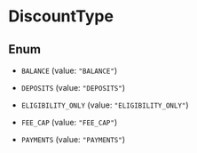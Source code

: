 
# DiscountType

## Enum


* `BALANCE` (value: `"BALANCE"`)

* `DEPOSITS` (value: `"DEPOSITS"`)

* `ELIGIBILITY_ONLY` (value: `"ELIGIBILITY_ONLY"`)

* `FEE_CAP` (value: `"FEE_CAP"`)

* `PAYMENTS` (value: `"PAYMENTS"`)



